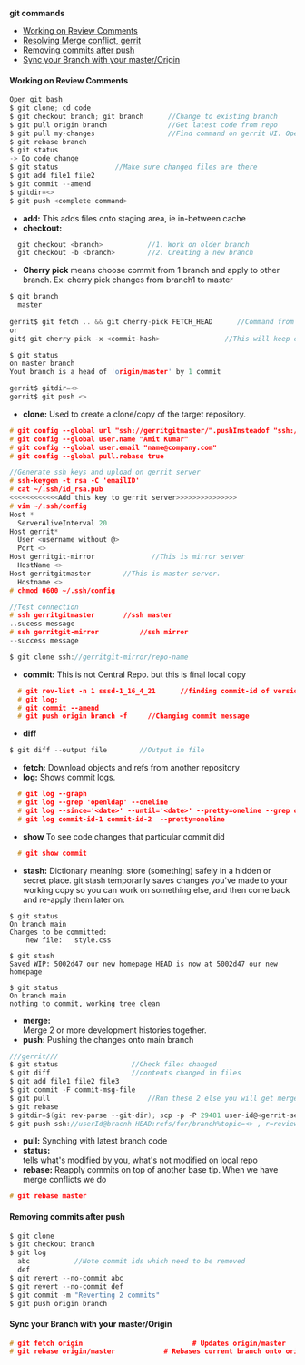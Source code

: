 **git commands**
- [Working on Review Comments](#rev)
- [Resolving Merge conflict, gerrit](https://osm.etsi.org/wikipub/index.php/Resolving_merge_conflicts)
- [Removing commits after push](#rem)
- [Sync your Branch with your master/Origin](#s)


<a name=rev></a>
#### Working on Review Comments
```c
Open git bash
$ git clone; cd code
$ git checkout branch; git branch      //Change to existing branch
$ git pull origin branch               //Get latest code from repo
$ git pull my-changes                  //Find command on gerrit UI. Open Change Page > Download Patch > git pull. 
$ git rebase branch
$ git status
-> Do code change
$ git status              //Make sure changed files are there
$ git add file1 file2
$ git commit --amend
$ gitdir=<>
$ git push <complete command>
```

- **add:**    This adds files onto staging area, ie in-between cache
- **checkout:**
```c
  git checkout <branch>           //1. Work on older branch
  git checkout -b <branch>        //2. Creating a new branch
```
- **Cherry pick** means choose commit from 1 branch and apply to other branch. Ex: cherry pick changes from branch1 to master
```c
$ git branch
  master
  
gerrit$ git fetch .. && git cherry-pick FETCH_HEAD      //Command from gerrit PR > Download Patch > Cherry Pick
or
git$ git cherry-pick -x <commit-hash>                //This will keep original hash intact(for history)

$ git status
on master branch
Yout branch is a head of 'origin/master' by 1 commit

gerrit$ gitdir=<>
gerrit$ git push <>
```
- **clone:** Used to create a clone/copy of the target repository.
```c
# git config --global url "ssh://gerritgitmaster/".pushInsteadof "ssh://gerritgit/"
# git config --global user.name "Amit Kumar"
# git config --global user.email "name@company.com"
# git config --global pull.rebase true

//Generate ssh keys and upload on gerrit server
# ssh-keygen -t rsa -C 'emailID'
# cat ~/.ssh/id_rsa.pub
<<<<<<<<<<<<Add this key to gerrit server>>>>>>>>>>>>>>>
# vim ~/.ssh/config
Host *
  ServerAliveInterval 20
Host gerrit*
  User <username without @>
  Port <>
Host gerritgit-mirror              //This is mirror server
  HostName <>
Host gerritgitmaster        //This is master server.
  Hostname <>
# chmod 0600 ~/.ssh/config  

//Test connection
# ssh gerritgitmaster       //ssh master
..sucess message
# ssh gerritgit-mirror          //ssh mirror
--success message

$ git clone ssh://gerritgit-mirror/repo-name
```

- **commit:**    This is not Central Repo. but this is final local copy
```c
  # git rev-list -n 1 sssd-1_16_4_21      //finding commit-id of version
  # git log;   
  # git commit --amend    
  # git push origin branch -f     //Changing commit message
```
- **diff**
```c
$ git diff --output file        //Output in file
```
- **fetch:**    Download objects and refs from another repository
- **log:**    Shows commit logs.
```c
  # git log --graph
  # git log --grep 'openldap' --oneline
  # git log --since='<date>' --until='<date>' --pretty=oneline --grep openldap     //Look for commits between dates
  # git log commit-id-1 commit-id-2  --pretty=oneline                       //Look for commits between commit-ids
```
- **show** To see code changes that particular commit did
```c
  # git show commit
```
- **stash:** 
Dictionary meaning: store (something) safely in a hidden or secret place. git stash temporarily saves changes you've made to your working copy so you can work on something else, and then come back and re-apply them later on.
```git
$ git status
On branch main
Changes to be committed:
    new file:   style.css

$ git stash
Saved WIP: 5002d47 our new homepage HEAD is now at 5002d47 our new homepage

$ git status
On branch main
nothing to commit, working tree clean
```
- **merge:**    
Merge 2 or more development histories together.
- **push:** Pushing the changes onto main branch
```c
///gerrit///
$ git status                  //Check files changed
$ git diff                    //contents changed in files
$ git add file1 file2 file3
$ git commit -F commit-msg-file
$ git pull                        //Run these 2 else you will get merge conflict
$ git rebase
$ gitdir=$(git rev-parse --git-dir); scp -p -P 29481 user-id@<gerrit-server>:hools/commit-msg $(gitdir)/hooks
$ git push ssh://userId@bracnh HEAD:refs/for/branch%topic=<> , r=reviewer@test.com
```
- **pull:**
Synching with latest branch code
- **status:**    
tells what's modified by you, what's not modified on local repo
- **rebase:** 
Reapply commits on top of another base tip. When we have merge conflicts we do
```c
# git rebase master
```
<a name=rem></a>
#### Removing commits after push
```c
$ git clone
$ git checkout branch
$ git log
  abc           //Note commit ids which need to be removed
  def
$ git revert --no-commit abc
$ git revert --no-commit def
$ git commit -m "Reverting 2 commits"
$ git push origin branch
```

<a name=s></a>
#### Sync your Branch with your master/Origin
```c
# git fetch origin                           # Updates origin/master
# git rebase origin/master            # Rebases current branch onto origin/master
```

